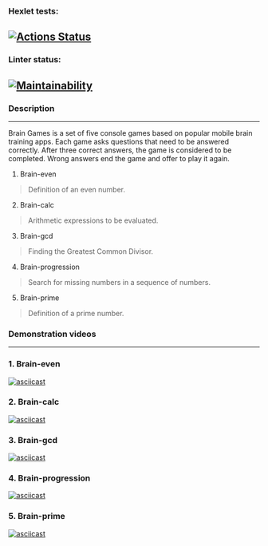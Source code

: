 ### Hexlet tests:
[![Actions Status](https://github.com/olenberg/frontend-project-lvl1/workflows/hexlet-check/badge.svg)](https://github.com/olenberg/frontend-project-lvl1/actions)
---
### Linter status:
[![Maintainability](https://api.codeclimate.com/v1/badges/2c6d6e3653134879a770/maintainability)](https://codeclimate.com/github/olenberg/frontend-project-lvl1/maintainability)
---
### Description
---
Brain Games is a set of five console games based on popular mobile brain training apps. Each game asks questions that need to be answered correctly. After three correct answers, the game is considered to be completed. Wrong answers end the game and offer to play it again.

1. Brain-even
> Definition of an even number.
2. Brain-calc
> Arithmetic expressions to be evaluated.
3. Brain-gcd
> Finding the Greatest Common Divisor.
4. Brain-progression
> Search for missing numbers in a sequence of numbers.
5. Brain-prime
> Definition of a prime number.

### Demonstration videos
---
### 1. Brain-even
[![asciicast](https://asciinema.org/a/7OpwjSJ8PsXIZ3CP2KBHJRzXy.svg)](https://asciinema.org/a/7OpwjSJ8PsXIZ3CP2KBHJRzXy)
### 2. Brain-calc
[![asciicast](https://asciinema.org/a/504474.svg)](https://asciinema.org/a/504474)
### 3. Brain-gcd
[![asciicast](https://asciinema.org/a/504692.svg)](https://asciinema.org/a/504692)
### 4. Brain-progression
[![asciicast](https://asciinema.org/a/504707.svg)](https://asciinema.org/a/504707)
### 5. Brain-prime
[![asciicast](https://asciinema.org/a/504734.svg)](https://asciinema.org/a/504734)